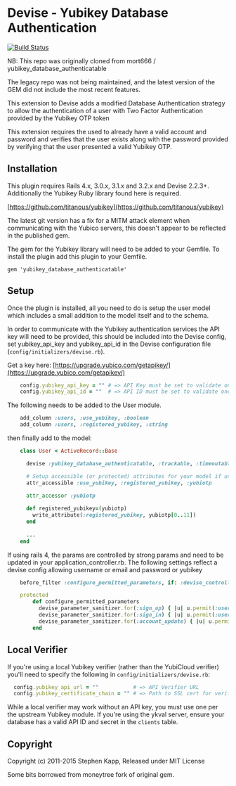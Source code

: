 # Devise - Yubikey Database Authentication
   
[![Build Status](https://travis-ci.org/mort666/yubikey_database_authenticatable.png?branch=master)](https://travis-ci.org/mort666/yubikey_database_authenticatable)

NB: This repo was originally cloned from  mort666 / yubikey_database_authenticatable

The legacy repo was not being maintained, and the latest version of the GEM did not include the most recent features.

This extension to Devise adds a modified Database Authentication strategy to allow the authentication of a user with Two Factor Authentication provided by the Yubikey OTP token

This extension requires the used to already have a valid account and password and verifies that the user exists along with the password provided by verifying that the user presented a valid Yubikey OTP.

## Installation

This plugin requires Rails 4.x, 3.0.x, 3.1.x and 3.2.x and Devise 2.2.3+. Additionally the Yubikey Ruby library found here is required.

[https://github.com/titanous/yubikey](https://github.com/titanous/yubikey)
                                                 
The latest git version has a fix for a MITM attack element when communicating with the Yubico servers, this doesn't appear to be reflected in the published gem.

The gem for the Yubikey library will need to be added to your Gemfile. To install the plugin add this plugin to your Gemfile.

	gem 'yubikey_database_authenticatable'

## Setup

Once the plugin is installed, all you need to do is setup the user model which includes a small addition to the model itself and to the schema.

In order to communicate with the Yubikey authentication services the API key will need to be provided, this should be included into the Devise config, set yubikey_api_key and yubikey_api_id in the Devise configuration file (`config/initializers/devise.rb`).

Get a key here: [https://upgrade.yubico.com/getapikey/](https://upgrade.yubico.com/getapikey/)

``` ruby
	config.yubikey_api_key = "" # => API Key must be set to validate one time passwords
	config.yubikey_api_id = ""  # => API ID must be set to validate one time passwords
```

The following needs to be added to the User module.

``` ruby
	add_column :users, :use_yubikey, :boolean
	add_column :users, :registered_yubikey, :string
```

then finally add to the model:

``` ruby
	class User < ActiveRecord::Base

      devise :yubikey_database_authenticatable, :trackable, :timeoutable

      # Setup accessible (or protected) attributes for your model if using rails 3 or lower
      attr_accessible :use_yubikey, :registered_yubikey, :yubiotp

	  attr_accessor :yubiotp
		
	  def registered_yubikey=(yubiotp)
	    write_attribute(:registered_yubikey, yubiotp[0..11])
	  end
	
      ...
	end
```

If using rails 4, the params are controlled by strong params and need to be updated in your application_controller.rb. The following settings reflect a devise config allowing username or email and password or yubikey

``` ruby
  	before_filter :configure_permitted_parameters, if: :devise_controller?

  	protected
    	def configure_permitted_parameters
      	  devise_parameter_sanitizer.for(:sign_up) { |u| u.permit(:username, :email, :password, :password_confirmation) }
      	  devise_parameter_sanitizer.for(:sign_in) { |u| u.permit(:username, :email, :password, :login, :use_yubikey, :registered_yubikey, :yubiotp) }
      	  devise_parameter_sanitizer.for(:account_update) { |u| u.permit(:username, :email, :password, :password_confirmation, :current_password) }
    	end
```

## Local Verifier

If you're using a local Yubikey verifier (rather than the YubiCloud verifier) you'll need to specify the following in `config/initializers/devise.rb`:

``` ruby
  config.yubikey_api_url = ""           # => API Verifier URL
  config.yubikey_certificate_chain = "" # => Path to SSL cert for verifier
```

While a local verifier may work without an API key, you must use one per the upstream Yubikey module. If you're using the ykval server, ensure your database has a valid API ID and secret in the `clients` table.

## Copyright

Copyright (c) 2011-2015 Stephen Kapp, Released under MIT License 

Some bits borrowed from moneytree fork of original gem.
